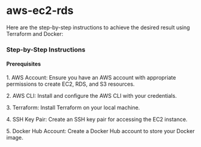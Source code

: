 # aws-ec2-rds


Here are the step-by-step instructions to achieve the desired result using Terraform and Docker:

### Step-by-Step Instructions

#### Prerequisites
1.⁠ ⁠AWS Account: Ensure you have an AWS account with appropriate permissions to create EC2, RDS, and S3 resources.


2.⁠ ⁠AWS CLI: Install and configure the AWS CLI with your credentials.



3.⁠ ⁠Terraform: Install Terraform on your local machine.



4.⁠ ⁠SSH Key Pair: Create an SSH key pair for accessing the EC2 instance.



5.⁠ ⁠Docker Hub Account: Create a Docker Hub account to store your Docker image.

